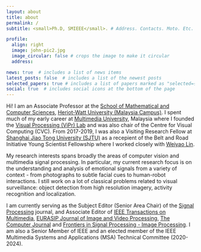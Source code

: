 ```yaml
---
layout: about
title: about
permalink: /
subtitle: <small>Ph.D, SMIEEE</small>. # Address. Contacts. Moto. Etc.

profile:
  align: right
  image: john-pic2.jpg
  image_circular: false # crops the image to make it circular
  address: 

news: true  # includes a list of news items
latest_posts: false  # includes a list of the newest posts
selected_papers: true # includes a list of papers marked as "selected={true}"
social: true  # includes social icons at the bottom of the page
---
```


Hi! I am an Associate Professor at the [School of Mathematical and Computer Sciences](https://www.hw.ac.uk/uk/schools/mathematical-computer-sciences/about.htm), [Heriot-Watt University (Malaysia Campus)](https://www.hw.ac.uk/malaysia/). I spent much of my early career at [Multimedia University](http://www.mmu.edu.my/), Malaysia where I founded the [Visual Processing (ViPr) Lab](https://viprlab.github.io/) and was also chair of the Centre for Visual Computing (CVC). From 2017-2019, I was also a Visiting Research Fellow at [Shanghai Jiao Tong University (SJTU)](http://en.sjtu.edu.cn/) as a recepient of the Belt and Road Initiative Young Scientist Fellowship where I worked closely with [Weiyao Lin](https://weiyaolin.github.io/).

My research interests spans broadly the areas of computer vision and multimedia signal processing. In particular, my current research focus is on the understanding and analysis of emotional signals from a variety of context - from photographs to subtle facial cues to human-robot interactions. I still work on a lot of classical problems related to visual surveillance: object detection from high resolution imagery, activity recognition and localization.  

I am currently serving as the Subject Editor (Senior Area Chair) of the [Signal Processing](https://www.sciencedirect.com/journal/signal-processing) journal, and Associate Editor of [IEEE Transactions on Multimedia](https://signalprocessingsociety.org/publications-resources/ieee-transactions-multimedia), [EURASIP Journal of Image and Video Processing](https://jivp-eurasipjournals.springeropen.com/), [The Computer Journal](https://academic.oup.com/comjnl/) and [Frontiers in Signal Processing - Image Processing](https://www.frontiersin.org/journals/signal-processing). I am also a Senior Member of IEEE and an elected member of the IEEE Multimedia Systems and Applications (MSA) Technical Committee (2020-2024).

<!--
Write your biography here. Tell the world about yourself. Link to your favorite [subreddit](http://reddit.com). You can put a picture in, too. The code is already in, just name your picture `prof_pic.jpg` and put it in the `img/` folder.test

Put your address / P.O. box / other info right below your picture. You can also disable any of these elements by editing `profile` property of the YAML header of your `_pages/about.md`. Edit `_bibliography/papers.bib` and Jekyll will render your [publications page](/al-folio/publications/) automatically.

Link to your social media connections, too. This theme is set up to use [Font Awesome icons](http://fortawesome.github.io/Font-Awesome/) and [Academicons](https://jpswalsh.github.io/academicons/), like the ones below. Add your Facebook, Twitter, LinkedIn, Google Scholar, or just disable all of them.
-->
